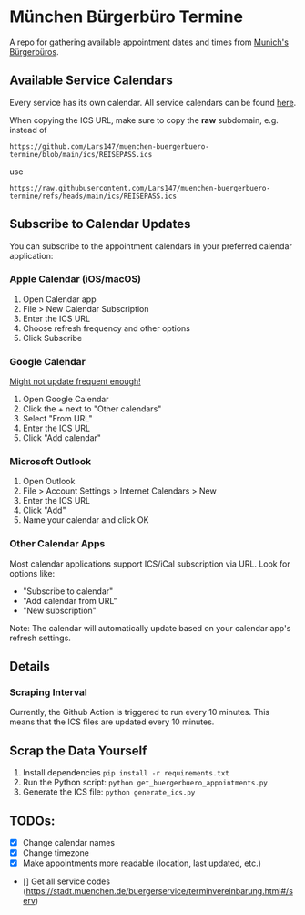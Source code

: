 # München Bürgerbüro Termine
A repo for gathering available appointment dates and times from [Munich's Bürgerbüros](https://stadt.muenchen.de/buergerservice/terminvereinbarung.html#/services/1063453).

## Available Service Calendars
Every service has its own calendar. All service calendars can be found [here](https://github.com/Lars147/muenchen-buergerbuero-termine/tree/main/ics).

When copying the ICS URL, make sure to copy the **raw** subdomain, e.g. instead of

```
https://github.com/Lars147/muenchen-buergerbuero-termine/blob/main/ics/REISEPASS.ics
```
use
```
https://raw.githubusercontent.com/Lars147/muenchen-buergerbuero-termine/refs/heads/main/ics/REISEPASS.ics
```

## Subscribe to Calendar Updates
You can subscribe to the appointment calendars in your preferred calendar application:

### Apple Calendar (iOS/macOS)
1. Open Calendar app
2. File > New Calendar Subscription
3. Enter the ICS URL
4. Choose refresh frequency and other options
5. Click Subscribe

### Google Calendar
[Might not update frequent enough!](https://gist.github.com/gene1wood/02ed0d36f62d791518e452f55344240d)
1. Open Google Calendar
2. Click the + next to "Other calendars"
3. Select "From URL"
4. Enter the ICS URL
5. Click "Add calendar"

### Microsoft Outlook
1. Open Outlook
2. File > Account Settings > Internet Calendars > New
3. Enter the ICS URL
4. Click "Add"
5. Name your calendar and click OK

### Other Calendar Apps
Most calendar applications support ICS/iCal subscription via URL. Look for options like:
- "Subscribe to calendar"
- "Add calendar from URL"
- "New subscription"

Note: The calendar will automatically update based on your calendar app's refresh settings.

## Details
### Scraping Interval
Currently, the Github Action is triggered to run every 10 minutes. This means that the ICS files are updated every 10 minutes.

## Scrap the Data Yourself
1. Install dependencies `pip install -r requirements.txt`
2. Run the Python script: `python get_buergerbuero_appointments.py`
3. Generate the ICS file: `python generate_ics.py`

## TODOs:
- [x] Change calendar names
- [x] Change timezone
- [x] Make appointments more readable (location, last updated, etc.)
- [] Get all service codes (https://stadt.muenchen.de/buergerservice/terminvereinbarung.html#/serv)
